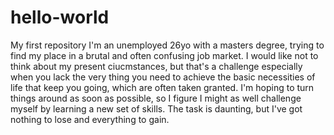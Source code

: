 # hello-world
My first repository
I'm an unemployed 26yo with a masters degree, trying to find my place in a brutal and often confusing job market. I would like not to think about my present ciucmstances, but that's a challenge especially when you lack the very thing you need to achieve the basic necessities of life that keep you going, which are often taken granted. I'm hoping to turn things around as soon as possible, so I figure I might as well challenge myself by learning a new set of skills. The task is daunting, but I've got nothing to lose and everything to gain.
